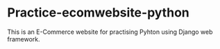 # Practice-ecomwebsite-python
This is an E-Commerce website for practising Pyhton using Django web framework.
